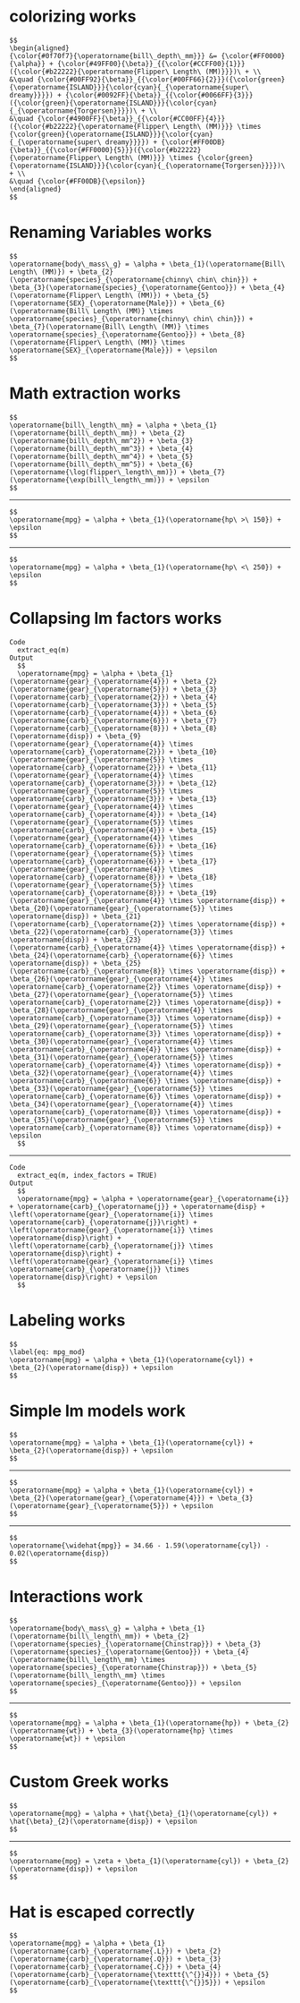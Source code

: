 # colorizing works

    $$
    \begin{aligned}
    {\color{#0f70f7}{\operatorname{bill\_depth\_mm}}} &= {\color{#FF0000}{\alpha}} + {\color{#49FF00}{\beta}}_{{\color{#CCFF00}{1}}}({\color{#b22222}{\operatorname{Flipper\ Length\ (MM)}}})\ + \\
    &\quad {\color{#00FF92}{\beta}}_{{\color{#00FF66}{2}}}({\color{green}{\operatorname{ISLAND}}}{\color{cyan}{_{\operatorname{super\ dreamy}}}}) + {\color{#0092FF}{\beta}}_{{\color{#0066FF}{3}}}({\color{green}{\operatorname{ISLAND}}}{\color{cyan}{_{\operatorname{Torgersen}}}})\ + \\
    &\quad {\color{#4900FF}{\beta}}_{{\color{#CC00FF}{4}}}({\color{#b22222}{\operatorname{Flipper\ Length\ (MM)}}} \times {\color{green}{\operatorname{ISLAND}}}{\color{cyan}{_{\operatorname{super\ dreamy}}}}) + {\color{#FF00DB}{\beta}}_{{\color{#FF0000}{5}}}({\color{#b22222}{\operatorname{Flipper\ Length\ (MM)}}} \times {\color{green}{\operatorname{ISLAND}}}{\color{cyan}{_{\operatorname{Torgersen}}}})\ + \\
    &\quad {\color{#FF00DB}{\epsilon}}
    \end{aligned}
    $$

# Renaming Variables works

    $$
    \operatorname{body\_mass\_g} = \alpha + \beta_{1}(\operatorname{Bill\ Length\ (MM)}) + \beta_{2}(\operatorname{species}_{\operatorname{chinny\ chin\ chin}}) + \beta_{3}(\operatorname{species}_{\operatorname{Gentoo}}) + \beta_{4}(\operatorname{Flipper\ Length\ (MM)}) + \beta_{5}(\operatorname{SEX}_{\operatorname{Male}}) + \beta_{6}(\operatorname{Bill\ Length\ (MM)} \times \operatorname{species}_{\operatorname{chinny\ chin\ chin}}) + \beta_{7}(\operatorname{Bill\ Length\ (MM)} \times \operatorname{species}_{\operatorname{Gentoo}}) + \beta_{8}(\operatorname{Flipper\ Length\ (MM)} \times \operatorname{SEX}_{\operatorname{Male}}) + \epsilon
    $$

# Math extraction works

    $$
    \operatorname{bill\_length\_mm} = \alpha + \beta_{1}(\operatorname{bill\_depth\_mm}) + \beta_{2}(\operatorname{bill\_depth\_mm^2}) + \beta_{3}(\operatorname{bill\_depth\_mm^3}) + \beta_{4}(\operatorname{bill\_depth\_mm^4}) + \beta_{5}(\operatorname{bill\_depth\_mm^5}) + \beta_{6}(\operatorname{\log(flipper\_length\_mm)}) + \beta_{7}(\operatorname{\exp(bill\_length\_mm)}) + \epsilon
    $$

---

    $$
    \operatorname{mpg} = \alpha + \beta_{1}(\operatorname{hp\ >\ 150}) + \epsilon
    $$

---

    $$
    \operatorname{mpg} = \alpha + \beta_{1}(\operatorname{hp\ <\ 250}) + \epsilon
    $$

# Collapsing lm factors works

    Code
      extract_eq(m)
    Output
      $$
      \operatorname{mpg} = \alpha + \beta_{1}(\operatorname{gear}_{\operatorname{4}}) + \beta_{2}(\operatorname{gear}_{\operatorname{5}}) + \beta_{3}(\operatorname{carb}_{\operatorname{2}}) + \beta_{4}(\operatorname{carb}_{\operatorname{3}}) + \beta_{5}(\operatorname{carb}_{\operatorname{4}}) + \beta_{6}(\operatorname{carb}_{\operatorname{6}}) + \beta_{7}(\operatorname{carb}_{\operatorname{8}}) + \beta_{8}(\operatorname{disp}) + \beta_{9}(\operatorname{gear}_{\operatorname{4}} \times \operatorname{carb}_{\operatorname{2}}) + \beta_{10}(\operatorname{gear}_{\operatorname{5}} \times \operatorname{carb}_{\operatorname{2}}) + \beta_{11}(\operatorname{gear}_{\operatorname{4}} \times \operatorname{carb}_{\operatorname{3}}) + \beta_{12}(\operatorname{gear}_{\operatorname{5}} \times \operatorname{carb}_{\operatorname{3}}) + \beta_{13}(\operatorname{gear}_{\operatorname{4}} \times \operatorname{carb}_{\operatorname{4}}) + \beta_{14}(\operatorname{gear}_{\operatorname{5}} \times \operatorname{carb}_{\operatorname{4}}) + \beta_{15}(\operatorname{gear}_{\operatorname{4}} \times \operatorname{carb}_{\operatorname{6}}) + \beta_{16}(\operatorname{gear}_{\operatorname{5}} \times \operatorname{carb}_{\operatorname{6}}) + \beta_{17}(\operatorname{gear}_{\operatorname{4}} \times \operatorname{carb}_{\operatorname{8}}) + \beta_{18}(\operatorname{gear}_{\operatorname{5}} \times \operatorname{carb}_{\operatorname{8}}) + \beta_{19}(\operatorname{gear}_{\operatorname{4}} \times \operatorname{disp}) + \beta_{20}(\operatorname{gear}_{\operatorname{5}} \times \operatorname{disp}) + \beta_{21}(\operatorname{carb}_{\operatorname{2}} \times \operatorname{disp}) + \beta_{22}(\operatorname{carb}_{\operatorname{3}} \times \operatorname{disp}) + \beta_{23}(\operatorname{carb}_{\operatorname{4}} \times \operatorname{disp}) + \beta_{24}(\operatorname{carb}_{\operatorname{6}} \times \operatorname{disp}) + \beta_{25}(\operatorname{carb}_{\operatorname{8}} \times \operatorname{disp}) + \beta_{26}(\operatorname{gear}_{\operatorname{4}} \times \operatorname{carb}_{\operatorname{2}} \times \operatorname{disp}) + \beta_{27}(\operatorname{gear}_{\operatorname{5}} \times \operatorname{carb}_{\operatorname{2}} \times \operatorname{disp}) + \beta_{28}(\operatorname{gear}_{\operatorname{4}} \times \operatorname{carb}_{\operatorname{3}} \times \operatorname{disp}) + \beta_{29}(\operatorname{gear}_{\operatorname{5}} \times \operatorname{carb}_{\operatorname{3}} \times \operatorname{disp}) + \beta_{30}(\operatorname{gear}_{\operatorname{4}} \times \operatorname{carb}_{\operatorname{4}} \times \operatorname{disp}) + \beta_{31}(\operatorname{gear}_{\operatorname{5}} \times \operatorname{carb}_{\operatorname{4}} \times \operatorname{disp}) + \beta_{32}(\operatorname{gear}_{\operatorname{4}} \times \operatorname{carb}_{\operatorname{6}} \times \operatorname{disp}) + \beta_{33}(\operatorname{gear}_{\operatorname{5}} \times \operatorname{carb}_{\operatorname{6}} \times \operatorname{disp}) + \beta_{34}(\operatorname{gear}_{\operatorname{4}} \times \operatorname{carb}_{\operatorname{8}} \times \operatorname{disp}) + \beta_{35}(\operatorname{gear}_{\operatorname{5}} \times \operatorname{carb}_{\operatorname{8}} \times \operatorname{disp}) + \epsilon
      $$

---

    Code
      extract_eq(m, index_factors = TRUE)
    Output
      $$
      \operatorname{mpg} = \alpha + \operatorname{gear}_{\operatorname{i}} + \operatorname{carb}_{\operatorname{j}} + \operatorname{disp} + \left(\operatorname{gear}_{\operatorname{i}} \times \operatorname{carb}_{\operatorname{j}}\right) + \left(\operatorname{gear}_{\operatorname{i}} \times \operatorname{disp}\right) + \left(\operatorname{carb}_{\operatorname{j}} \times \operatorname{disp}\right) + \left(\operatorname{gear}_{\operatorname{i}} \times \operatorname{carb}_{\operatorname{j}} \times \operatorname{disp}\right) + \epsilon
      $$

# Labeling works

    $$
    \label{eq: mpg_mod}
    \operatorname{mpg} = \alpha + \beta_{1}(\operatorname{cyl}) + \beta_{2}(\operatorname{disp}) + \epsilon
    $$

# Simple lm models work

    $$
    \operatorname{mpg} = \alpha + \beta_{1}(\operatorname{cyl}) + \beta_{2}(\operatorname{disp}) + \epsilon
    $$

---

    $$
    \operatorname{mpg} = \alpha + \beta_{1}(\operatorname{cyl}) + \beta_{2}(\operatorname{gear}_{\operatorname{4}}) + \beta_{3}(\operatorname{gear}_{\operatorname{5}}) + \epsilon
    $$

---

    $$
    \operatorname{\widehat{mpg}} = 34.66 - 1.59(\operatorname{cyl}) - 0.02(\operatorname{disp})
    $$

# Interactions work

    $$
    \operatorname{body\_mass\_g} = \alpha + \beta_{1}(\operatorname{bill\_length\_mm}) + \beta_{2}(\operatorname{species}_{\operatorname{Chinstrap}}) + \beta_{3}(\operatorname{species}_{\operatorname{Gentoo}}) + \beta_{4}(\operatorname{bill\_length\_mm} \times \operatorname{species}_{\operatorname{Chinstrap}}) + \beta_{5}(\operatorname{bill\_length\_mm} \times \operatorname{species}_{\operatorname{Gentoo}}) + \epsilon
    $$

---

    $$
    \operatorname{mpg} = \alpha + \beta_{1}(\operatorname{hp}) + \beta_{2}(\operatorname{wt}) + \beta_{3}(\operatorname{hp} \times \operatorname{wt}) + \epsilon
    $$

# Custom Greek works

    $$
    \operatorname{mpg} = \alpha + \hat{\beta}_{1}(\operatorname{cyl}) + \hat{\beta}_{2}(\operatorname{disp}) + \epsilon
    $$

---

    $$
    \operatorname{mpg} = \zeta + \beta_{1}(\operatorname{cyl}) + \beta_{2}(\operatorname{disp}) + \epsilon
    $$

# Hat is escaped correctly

    $$
    \operatorname{mpg} = \alpha + \beta_{1}(\operatorname{carb}_{\operatorname{.L}}) + \beta_{2}(\operatorname{carb}_{\operatorname{.Q}}) + \beta_{3}(\operatorname{carb}_{\operatorname{.C}}) + \beta_{4}(\operatorname{carb}_{\operatorname{\texttt{\^{}}4}}) + \beta_{5}(\operatorname{carb}_{\operatorname{\texttt{\^{}}5}}) + \epsilon
    $$


